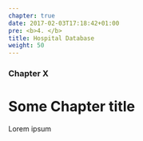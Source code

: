 ```yaml
---
chapter: true
date: 2017-02-03T17:18:42+01:00
pre: <b>4. </b>
title: Hospital Database
weight: 50
---
```


### Chapter X

# Some Chapter title

Lorem ipsum
